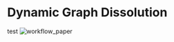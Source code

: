 # Dynamic Graph Dissolution
test
![workflow_paper](https://user-images.githubusercontent.com/47835011/206561361-e2ae75a2-9d2a-4214-b822-73ccaa175767.jpeg)

